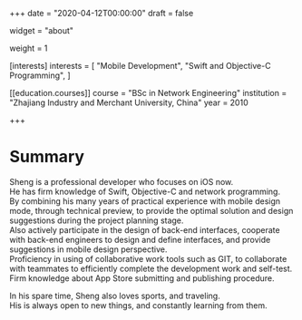 +++
date = "2020-04-12T00:00:00"
draft = false

widget = "about"

weight = 1

[interests]
  interests = [
    "Mobile Development",
    "Swift and Objective-C Programming",
  ]

[[education.courses]]
  course = "BSc in Network Engineering"
  institution = "Zhajiang Industry and Merchant University, China"
  year = 2010

+++

# Summary

Sheng is a professional developer who focuses on iOS now.  
He has firm knowledge of Swift, Objective-C and network programming.  
By combining his many years of practical experience with mobile design mode, through technical preview, to provide the optimal solution and design suggestions during the project planning stage.  
Also actively participate in the design of back-end interfaces, cooperate with back-end engineers to design and define interfaces, and provide suggestions in mobile design perspective.  
Proficiency in using of collaborative work tools such as GIT, to collaborate with teammates to efficiently complete the development work and self-test.  
Firm knowledge about App Store submitting and publishing procedure.

In his spare time, Sheng also loves sports, and traveling.  
His is always open to new things, and constantly learning from them.
